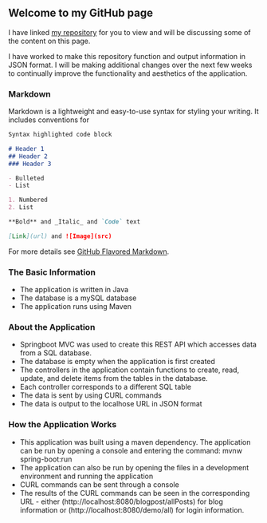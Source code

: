 ## Welcome to my GitHub page

I have linked [my repository](https://github.com/klh504/accessing-data-mysql) for you to view and will be discussing some of the content on this page.

I have worked to make this repository function and output information in JSON format. I will be making additional changes over the next few weeks to continually improve the functionality and aesthetics of the application.

### Markdown

Markdown is a lightweight and easy-to-use syntax for styling your writing. It includes conventions for

```markdown
Syntax highlighted code block

# Header 1
## Header 2
### Header 3

- Bulleted
- List

1. Numbered
2. List

**Bold** and _Italic_ and `Code` text

[Link](url) and ![Image](src)
```

For more details see [GitHub Flavored Markdown](https://guides.github.com/features/mastering-markdown/).

### The Basic Information
- The application is written in Java
- The database is a mySQL database
- The application runs using Maven


### About the Application
- Springboot MVC was used to create this REST API which accesses data from a SQL database.
- The database is empty when the application is first created
- The controllers in the application contain functions to create, read, update, and delete items from the tables in the database. 
- Each controller corresponds to a different SQL table
- The data is sent by using CURL commands
- The data is output to the localhose URL in JSON format



### How the Application Works
- This application was built using a maven dependency. The application can be run by opening a console and entering the command: mvnw spring-boot:run
- The application can also be run by opening the files in a development environment and running the application
- CURL commands can be sent through a console
- The results of the CURL commands can be seen in the corresponding URL - either (http://localhost:8080/blogpost/allPosts) for blog information or (http://localhost:8080/demo/all) for login information.

